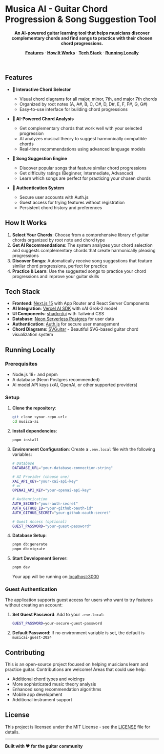 # Musica AI - Guitar Chord Progression & Song Suggestion Tool

<p align="center">
  <strong>An AI-powered guitar learning tool that helps musicians discover complementary chords and find songs to practice with their chosen chord progressions.</strong>
</p>

<p align="center">
  <a href="#features"><strong>Features</strong></a> ·
  <a href="#how-it-works"><strong>How It Works</strong></a> ·
  <a href="#tech-stack"><strong>Tech Stack</strong></a> ·
  <a href="#running-locally"><strong>Running Locally</strong></a>
</p>
<br/>

## Features

- **🎸 Interactive Chord Selector**
  - Visual chord diagrams for all major, minor, 7th, and major 7th chords
  - Organized by root notes (A, A#, B, C, C#, D, D#, E, F, F#, G, G#)
  - Easy-to-use interface for building chord progressions

- **🤖 AI-Powered Chord Analysis**
  - Get complementary chords that work well with your selected progression
  - AI analyzes musical theory to suggest harmonically compatible chords
  - Real-time recommendations using advanced language models

- **🎵 Song Suggestion Engine**
  - Discover popular songs that feature similar chord progressions
  - Get difficulty ratings (Beginner, Intermediate, Advanced)
  - Learn which songs are perfect for practicing your chosen chords

- **🔐 Authentication System**
  - Secure user accounts with Auth.js
  - Guest access for trying features without registration
  - Persistent chord history and preferences

## How It Works

1. **Select Your Chords**: Choose from a comprehensive library of guitar chords organized by root note and chord type
2. **Get AI Recommendations**: The system analyzes your chord selection and suggests complementary chords that create harmonically pleasing progressions
3. **Discover Songs**: Automatically receive song suggestions that feature similar chord progressions, perfect for practice
4. **Practice & Learn**: Use the suggested songs to practice your chord progressions and improve your guitar skills

## Tech Stack

- **Frontend**: [Next.js 15](https://nextjs.org) with App Router and React Server Components
- **AI Integration**: [Vercel AI SDK](https://sdk.vercel.ai/docs) with xAI Grok-2 model
- **UI Components**: [shadcn/ui](https://ui.shadcn.com) with Tailwind CSS
- **Database**: [Neon Serverless Postgres](https://vercel.com/marketplace/neon) for user data
- **Authentication**: [Auth.js](https://authjs.dev) for secure user management
- **Chord Diagrams**: [SVGuitar](https://github.com/omnibrain/svguitar) - Beautiful SVG-based guitar chord visualization system

## Running Locally

### Prerequisites

- Node.js 18+ and pnpm
- A database (Neon Postgres recommended)
- AI model API keys (xAI, OpenAI, or other supported providers)

### Setup

1. **Clone the repository**:
   ```bash
   git clone <your-repo-url>
   cd musica-ai
   ```

2. **Install dependencies**:
   ```bash
   pnpm install
   ```

3. **Environment Configuration**:
   Create a `.env.local` file with the following variables:
   ```bash
   # Database
   DATABASE_URL="your-database-connection-string"
   
   # AI Provider (choose one)
   XAI_API_KEY="your-xai-api-key"
   # or
   OPENAI_API_KEY="your-openai-api-key"
   
   # Authentication
   AUTH_SECRET="your-auth-secret"
   AUTH_GITHUB_ID="your-github-oauth-id"
   AUTH_GITHUB_SECRET="your-github-oauth-secret"
   
   # Guest Access (optional)
   GUEST_PASSWORD="your-guest-password"
   ```

4. **Database Setup**:
   ```bash
   pnpm db:generate
   pnpm db:migrate
   ```

5. **Start Development Server**:
   ```bash
   pnpm dev
   ```

   Your app will be running on [localhost:3000](http://localhost:3000)

### Guest Authentication

The application supports guest access for users who want to try features without creating an account:

1. **Set Guest Password**: Add to your `.env.local`:
   ```bash
   GUEST_PASSWORD=your-secure-guest-password
   ```

2. **Default Password**: If no environment variable is set, the default is `musicai-guest-2024`

## Contributing

This is an open-source project focused on helping musicians learn and practice guitar. Contributions are welcome! Areas that could use help:

- Additional chord types and voicings
- More sophisticated music theory analysis
- Enhanced song recommendation algorithms
- Mobile app development
- Additional instrument support

## License

This project is licensed under the MIT License - see the [LICENSE](LICENSE) file for details.

---

**Built with ❤️ for the guitar community**
